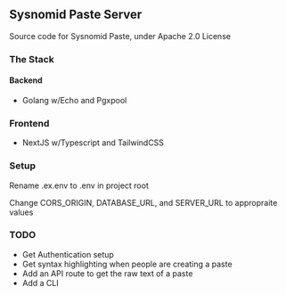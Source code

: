 ## Sysnomid Paste Server

Source code for Sysnomid Paste, under Apache 2.0 License

### The Stack

#### Backend

- Golang w/Echo and Pgxpool

### Frontend

- NextJS w/Typescript and TailwindCSS

### Setup

Rename .ex.env to .env in project root

Change CORS_ORIGIN, DATABASE_URL, and SERVER_URL to appropraite values

### TODO

- Get Authentication setup
- Get syntax highlighting when people are creating a paste
- Add an API route to get the raw text of a paste
- Add a CLI
